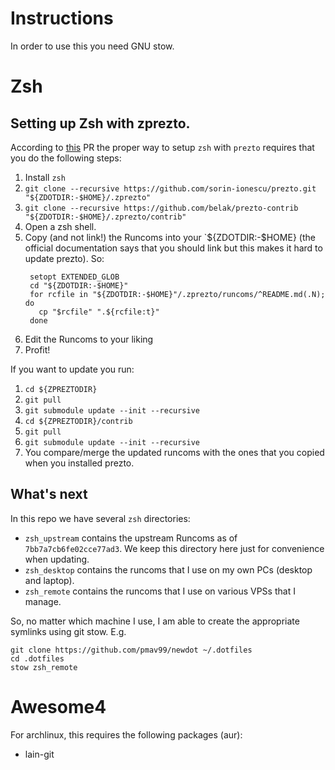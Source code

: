 # Instructions

In order to use this you need GNU stow.

# Zsh

## Setting up Zsh with zprezto.

According to
[this](https://github.com/hlecuanda/prezto/blob/5d2b2a776e3ae1145c25d147869371c3ddf1b274/runcoms/README.md)
PR the proper way to setup `zsh` with `prezto` requires that you do the following steps:

1. Install `zsh`
2. `git clone --recursive https://github.com/sorin-ionescu/prezto.git "${ZDOTDIR:-$HOME}/.zprezto"`
3. `git clone --recursive https://github.com/belak/prezto-contrib "${ZDOTDIR:-$HOME}/.zprezto/contrib"`
4. Open a zsh shell.
5. Copy (and not link!) the Runcoms into your `${ZDOTDIR:-$HOME} (the official documentation says
   that you should link but this makes it hard to update prezto). So:
   ```
    setopt EXTENDED_GLOB
    cd "${ZDOTDIR:-$HOME}"
    for rcfile in "${ZDOTDIR:-$HOME}"/.zprezto/runcoms/^README.md(.N); do
      cp "$rcfile" ".${rcfile:t}"
    done
   ```
6. Edit the Runcoms to your liking
7. Profit!

If you want to update you run:

1. `cd ${ZPREZTODIR}`
2. `git pull`
3. `git submodule update --init --recursive`
4. `cd ${ZPREZTODIR}/contrib`
5. `git pull`
6. `git submodule update --init --recursive`
7.  You compare/merge the updated runcoms with the ones that you copied when you installed prezto.

## What's next

In this repo we have several `zsh` directories:

- `zsh_upstream` contains the upstream Runcoms as of `7bb7a7cb6fe02cce77ad3`. We keep this directory
  here just for convenience when updating.
- `zsh_desktop` contains the runcoms that I use on my own PCs (desktop and laptop).
- `zsh_remote` contains the runcoms that I use on various VPSs that I manage.


So, no matter which machine I use, I am able to create the appropriate symlinks using git stow. E.g.

```
git clone https://github.com/pmav99/newdot ~/.dotfiles
cd .dotfiles
stow zsh_remote
```

# Awesome4

For archlinux, this requires the following packages (aur):

- lain-git
